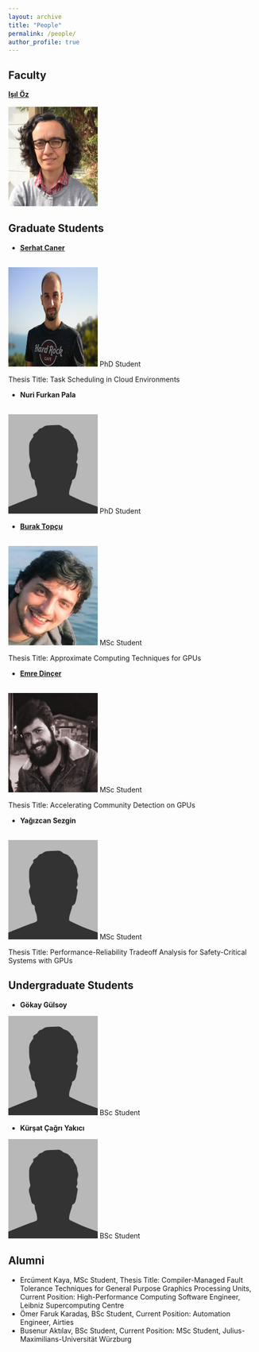 ```yaml
---
layout: archive
title: "People"
permalink: /people/
author_profile: true
---
```


Faculty
---

**[Işıl Öz](https://www.linkedin.com/in/isiloz/)**<br/><br/>
<img src='/images/isil_oz.png' width="180" height="200">

Graduate Students
---

- **[Serhat Caner](https://www.linkedin.com/in/serhatcaner/)**<br/><br/>
<img src='/images/ra_serhat_caner.png' width="180" height="200">
 PhD Student<br/>
 
 Thesis Title: Task Scheduling in Cloud Environments
 
- **Nuri Furkan Pala**<br/><br/>
<img src='/images/bio-photo.jpg' width="180" height="200">
 PhD Student<br/>
 
- **[Burak Topçu](https://tr.linkedin.com/in/burak-topcu)**<br/><br/>
<img src='/images/burak_topcu.png' width="180" height="200">
 MSc Student<br/>
 
 Thesis Title: Approximate Computing Techniques for GPUs

- **[Emre Dinçer](https://www.linkedin.com/in/emredncr)**<br/><br/>
<img src='/images/emre_dincer.jpeg' width="180" height="200">
 MSc Student<br/>
 
 Thesis Title: Accelerating Community Detection on GPUs

- **Yağızcan Sezgin**<br/><br/>
<img src='/images/bio-photo.jpg' width="180" height="200">
 MSc Student<br/>
 
 Thesis Title: Performance-Reliability Tradeoff Analysis for Safety-Critical Systems with GPUs
 
Undergraduate Students
---

- **Gökay Gülsoy**
<img src='/images/bio-photo.jpg' width="180" height="200">
 BSc Student<br/>

- **Kürşat Çağrı Yakıcı**
<img src='/images/bio-photo.jpg' width="180" height="200">
 BSc Student<br/>
 
Alumni
---

- Ercüment Kaya, MSc Student, Thesis Title: Compiler-Managed Fault Tolerance Techniques for General Purpose Graphics Processing Units, Current Position: High-Performance Computing Software Engineer, Leibniz Supercomputing Centre
- Ömer Faruk Karadaş, BSc Student, Current Position: Automation Engineer, Airties
- Busenur Aktılav, BSc Student, Current Position: MSc Student, Julius-Maximilians-Universität Würzburg
